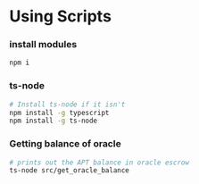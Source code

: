 # Using Scripts

### install modules

```bash
npm i
```

### ts-node

```bash
# Install ts-node if it isn't
npm install -g typescript
npm install -g ts-node
```

### Getting balance of oracle

```bash
# prints out the APT balance in oracle escrow
ts-node src/get_oracle_balance
```

